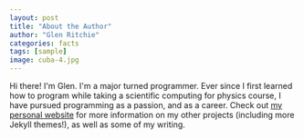 ```yaml
---
layout: post
title: "About the Author"
author: "Glen Ritchie"
categories: facts
tags: [sample]
image: cuba-4.jpg
---
```


Hi there! I'm Glen. I'm a major turned programmer. Ever since I first learned how to program while taking a scientific computing for physics course, I have pursued programming as a passion, and as a career. Check out [my personal website](https://www.lenpaul.com/) for more information on my other projects (including more Jekyll themes!), as well as some of my writing.
